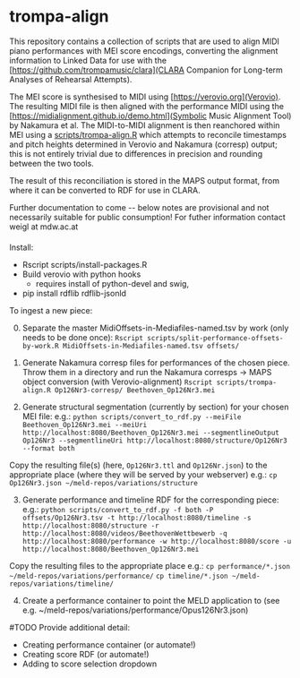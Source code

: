 # trompa-align

This repository contains a collection of scripts that are used to align MIDI piano performances with MEI score encodings, converting the alignment information to Linked Data for use with the [https://github.com/trompamusic/clara](CLARA Companion for Long-term Analyses of Rehearsal Attempts). 

The MEI score is synthesised to MIDI using [https://verovio.org](Verovio). The resulting MIDI file is then aligned with the performance MIDI using the [https://midialignment.github.io/demo.html](Symbolic Music Alignment Tool) by Nakamura et al. The MIDI-to-MIDI alignment is then reanchored within MEI using a [scripts/trompa-align.R](script) which attempts to reconcile timestamps and pitch heights determined in Verovio and Nakamura (corresp) output; this is not entirely trivial due to differences in precision and rounding between the two tools. 

The result of this reconciliation is stored in the MAPS output format, from where it can be converted to RDF for use in CLARA. 

Further documentation to come -- below notes are provisional and not necessarily suitable for public consumption! For futher information contact weigl at mdw.ac.at


####



Install:
* Rscript scripts/install-packages.R 
* Build verovio with python hooks
    - requires install of python-devel and swig, 
* pip install rdflib rdflib-jsonld



To ingest a new piece:

0. Separate the master MidiOffsets-in-Mediafiles-named.tsv by work (only needs to be done once):
`Rscript scripts/split-performance-offsets-by-work.R MidiOffsets-in-Mediafiles-named.tsv offsets/`

1. Generate Nakamura corresp files for performances of the chosen piece. Throw them in a directory and run the Nakamura corresps -> MAPS object conversion (with Verovio-alignment)
  `Rscript scripts/trompa-align.R Op126Nr3-corresp/ Beethoven_Op126Nr3.mei`

2. Generate structural segmentation (currently by section) for your chosen MEI file: 
e.g.: 
  `python scripts/convert_to_rdf.py --meiFile Beethoven_Op126Nr3.mei --meiUri http://localhost:8080/Beethoven_Op126Nr3.mei --segmentlineOutput Op126Nr3 --segmentlineUri http://localhost:8080/structure/Op126Nr3 --format both`

Copy the resulting file(s) (here, `Op126Nr3.ttl` and `Op126Nr.json`) to the appropriate place (where they will be served by your webserver)
e.g.:
  `cp Op126Nr3.json ~/meld-repos/variations/structure`

3. Generate performance and timeline RDF for the corresponding piece:
e.g.:
`python scripts/convert_to_rdf.py -f both -P offsets/Op126Nr3.tsv -t http://localhost:8080/timeline -s http://localhost:8080/structure -r http://localhost:8080/videos/BeethovenWettbewerb -q http://localhost:8080/performance -w http://localhost:8080/score -u http://localhost:8080/Beethoven_Op126Nr3.mei` 

Copy the resulting files to the appropriate place
e.g.:
  `cp performance/*.json ~/meld-repos/variations/performance/`
  `cp timeline/*.json ~/meld-repos/variations/timeline/`


4. Create a performance container to point the MELD application to (see e.g. ~/meld-repos/variations/performance/Opus126Nr3.json)



#TODO Provide additional detail:
- Creating performance container (or automate!)
- Creating score RDF (or automate!)
- Adding to score selection dropdown 
